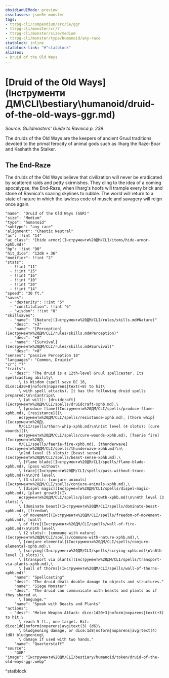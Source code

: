 ```yaml
---
obsidianUIMode: preview
cssclasses: json5e-monster
tags:
- ttrpg-cli/compendium/src/5e/ggr
- ttrpg-cli/monster/cr/7
- ttrpg-cli/monster/size/medium
- ttrpg-cli/monster/type/humanoid/any-race
statblock: inline
statblock-link: "#^statblock"
aliases:
- Druid of the Old Ways
---
```

# [Druid of the Old Ways](Інструменти ДМ\CLI\bestiary\humanoid/druid-of-the-old-ways-ggr.md)
*Source: Guildmasters' Guide to Ravnica p. 239*  

The druids of the Old Ways are the keepers of ancient Gruul traditions devoted to the primal ferocity of animal gods such as Ilharg the Raze-Boar and Kashath the Stalker.

## The End-Raze

The druids of the Old Ways believe that civilization will never be eradicated by scattered raids and petty skirmishes. They cling to the idea of a coming apocalypse, the End-Raze, when Ilharg's hoofs will trample every brick and stone of Ravnica's soaring skylines to rubble. The world will return to a state of nature in which the lawless code of muscle and savagery will reign once again.

```statblock
"name": "Druid of the Old Ways (GGR)"
"size": "Medium"
"type": "humanoid"
"subtype": "any race"
"alignment": "Chaotic Neutral"
"ac": !!int "14"
"ac_class": "[hide armor](Інструменти%20ДМ/CLI/items/hide-armor-xphb.md)"
"hp": !!int "90"
"hit_dice": "12d8 + 36"
"modifier": !!int "2"
"stats":
  - !!int "11"
  - !!int "15"
  - !!int "16"
  - !!int "10"
  - !!int "20"
  - !!int "14"
"speed": "30 ft."
"saves":
  - "dexterity": !!int "5"
  - "constitution": !!int "6"
  - "wisdom": !!int "8"
"skillsaves":
  - "name": "[Nature](Інструменти%20ДМ/CLI/rules/skills.md#Nature)"
    "desc": "+3"
  - "name": "[Perception](Інструменти%20ДМ/CLI/rules/skills.md#Perception)"
    "desc": "+8"
  - "name": "[Survival](Інструменти%20ДМ/CLI/rules/skills.md#Survival)"
    "desc": "+8"
"senses": "passive Perception 18"
"languages": "Common, Druidic"
"cr": "7"
"traits":
  - "desc": "The druid is a 12th-level Gruul spellcaster. Its spellcasting ability\
      \ is Wisdom (spell save DC 16, dice:1d20+8|noform|noparens|text(+8) to hit\
      \ with spell attacks). It has the following druid spells prepared:\n\nCantrips\
      \ (at will): [druidcraft](Інструменти%20ДМ/CLI/spells/druidcraft-xphb.md),\
      \ [produce flame](Інструменти%20ДМ/CLI/spells/produce-flame-xphb.md), [resistance](І\
      нструменти%20ДМ/CLI/spells/resistance-xphb.md), [thorn whip](Інструменти%20Д\
      М/CLI/spells/thorn-whip-xphb.md)\n\n1st level (4 slots): [cure wounds](І\
      нструменти%20ДМ/CLI/spells/cure-wounds-xphb.md), [faerie fire](Інструменти%20Д\
      М/CLI/spells/faerie-fire-xphb.md), [thunderwave](Інструменти%20ДМ/CLI/spells/thunderwave-xphb.md)\n\
      \n2nd level (3 slots): [beast sense](Інструменти%20ДМ/CLI/spells/beast-sense-xphb.md),\
      \ [flame blade](Інструменти%20ДМ/CLI/spells/flame-blade-xphb.md), [pass without\
      \ trace](Інструменти%20ДМ/CLI/spells/pass-without-trace-xphb.md)\n\n3rd level\
      \ (3 slots): [conjure animals](Інструменти%20ДМ/CLI/spells/conjure-animals-xphb.md),\
      \ [dispel magic](Інструменти%20ДМ/CLI/spells/dispel-magic-xphb.md), [plant growth](І\
      нструменти%20ДМ/CLI/spells/plant-growth-xphb.md)\n\n4th level (3 slots):\
      \ [dominate beast](Інструменти%20ДМ/CLI/spells/dominate-beast-xphb.md), [freedom\
      \ of movement](Інструменти%20ДМ/CLI/spells/freedom-of-movement-xphb.md), [wall\
      \ of fire](Інструменти%20ДМ/CLI/spells/wall-of-fire-xphb.md)\n\n5th level\
      \ (2 slots): [commune with nature](Інструменти%20ДМ/CLI/spells/commune-with-nature-xphb.md),\
      \ [conjure elemental](Інструменти%20ДМ/CLI/spells/conjure-elemental-xphb.md),\
      \ [scrying](Інструменти%20ДМ/CLI/spells/scrying-xphb.md)\n\n6th level (1 slots):\
      \ [transport via plants](Інструменти%20ДМ/CLI/spells/transport-via-plants-xphb.md),\
      \ [wall of thorns](Інструменти%20ДМ/CLI/spells/wall-of-thorns-xphb.md)"
    "name": "Spellcasting"
  - "desc": "The druid deals double damage to objects and structures."
    "name": "Siege Monster"
  - "desc": "The druid can communicate with beasts and plants as if they shared a\
      \ language."
    "name": "Speak with Beasts and Plants"
"actions":
  - "desc": "Melee Weapon Attack: dice:1d20+3|noform|noparens|text(+3) to hit,\
      \ reach 5 ft., one target. Hit: dice:1d6|noform|noparens|avg|text(3) (d6)\
      \ bludgeoning damage, or dice:1d8|noform|noparens|avg|text(4) (d8) bludgeoning\
      \ damage if used with two hands."
    "name": "Quarterstaff"
"source":
  - "GGR"
"image": "Інструменти%20ДМ/CLI/bestiary/humanoid/token/druid-of-the-old-ways-ggr.webp"
```
^statblock